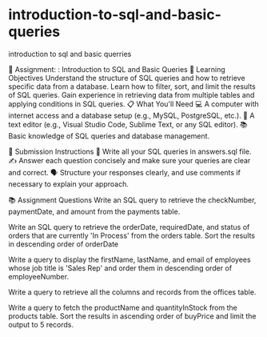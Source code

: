 # introduction-to-sql-and-basic-queries
introduction to sql and basic querries

📝 Assignment: : Introduction to SQL and Basic Queries
🎯 Learning Objectives
Understand the structure of SQL queries and how to retrieve specific data from a database.
Learn how to filter, sort, and limit the results of SQL queries.
Gain experience in retrieving data from multiple tables and applying conditions in SQL queries.
📋 What You'll Need
💻 A computer with internet access and a database setup (e.g., MySQL, PostgreSQL, etc.).
📝 A text editor (e.g., Visual Studio Code, Sublime Text, or any SQL editor).
📚 Basic knowledge of SQL queries and database management.

📝 Submission Instructions
📂 Write all your SQL queries in answers.sql file.
✍️ Answer each question concisely and make sure your queries are clear and correct.
🗣️ Structure your responses clearly, and use comments if necessary to explain your approach.

📚 Assignment Questions
Write an SQL query to retrieve the checkNumber, paymentDate, and amount from the payments table.

Write an SQL query to retrieve the orderDate, requiredDate, and status of orders that are currently 'In Process' from the orders table. Sort the results in descending order of orderDate

Write a query to display the firstName, lastName, and email of employees whose job title is 'Sales Rep' and order them in descending order of employeeNumber.

Write a query to retrieve all the columns and records from the offices table.

Write a query to fetch the productName and quantityInStock from the products table. Sort the results in ascending order of buyPrice and limit the output to 5 records.

